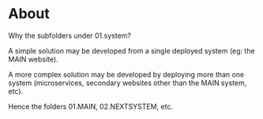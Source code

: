 # About #

Why the subfolders under 01.system?

A simple solution may be developed from a single deployed system (eg: the MAIN website).

A more complex solution may be developed by deploying more than one system (microservices, secondary websites other than the MAIN system, etc).

Hence the folders 01.MAIN, 02.NEXTSYSTEM, etc.



